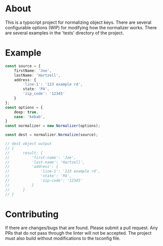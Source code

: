 # About

This is a typscript project for normalizing object keys. There are several configurable options (WIP) for modifying how the normalizer works. There are several examples in the 'tests' directory of the project.

# Example
```ts
const source = {
    firstName: 'Joe',
    lastName: 'Hartzell',
    address: {
        'line-1': '123 example rd',
        state: 'PA',
        'zip_code': '12345'
    }
};
const options = {
    deep: true,
    case: 'kebab',
}
const normalizer = new Normalizer(options);

const dest = normalizer.Normalize(source);

// dest object output
// {
//      result: {
//          'first-name': 'Joe',
//          'last-name': 'Hartzell',
//          'address': {
//              'line-1': '123 example rd',
//              'state': 'PA',
//              'zip-code': '12345'
//          }
//      }
// }
```

# Contributing

If there are changes/bugs that are found. Please submit a pull request. Any PRs that do not pass through the linter will not be accepted. The project must also build without modifications to the tsconfig file.
